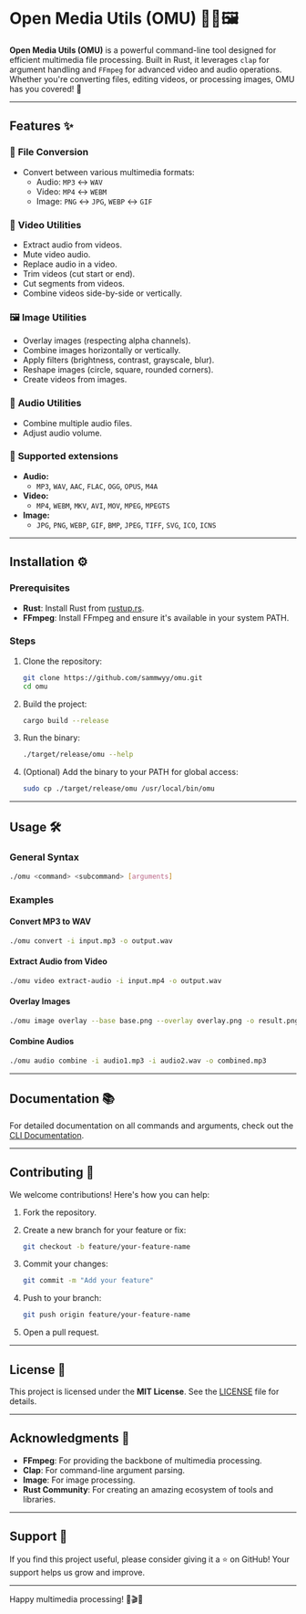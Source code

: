 # Open Media Utils (OMU) 🎥🎵🖼️

**Open Media Utils (OMU)** is a powerful command-line tool designed for efficient multimedia file processing. Built in Rust, it leverages `clap` for argument handling and `FFmpeg` for advanced video and audio operations. Whether you're converting files, editing videos, or processing images, OMU has you covered! 🚀

---

## Features ✨

### 🎯 **File Conversion**

- Convert between various multimedia formats:
  - Audio: `MP3` ↔ `WAV`
  - Video: `MP4` ↔ `WEBM`
  - Image: `PNG` ↔ `JPG`, `WEBP` ↔ `GIF`

### 🎥 **Video Utilities**

- Extract audio from videos.
- Mute video audio.
- Replace audio in a video.
- Trim videos (cut start or end).
- Cut segments from videos.
- Combine videos side-by-side or vertically.

### 🖼️ **Image Utilities**

- Overlay images (respecting alpha channels).
- Combine images horizontally or vertically.
- Apply filters (brightness, contrast, grayscale, blur).
- Reshape images (circle, square, rounded corners).
- Create videos from images.

### 🎵 **Audio Utilities**

- Combine multiple audio files.
- Adjust audio volume.

### 📁 **Supported extensions**

- **Audio:**
  - `MP3`, `WAV`, `AAC`, `FLAC`, `OGG`, `OPUS`, `M4A`
- **Video:**
  - `MP4`, `WEBM`, `MKV`, `AVI`, `MOV`, `MPEG`, `MPEGTS`
- **Image:**
  - `JPG`, `PNG`, `WEBP`, `GIF`, `BMP`, `JPEG`, `TIFF`, `SVG`, `ICO`, `ICNS`

---

## Installation ⚙️

### Prerequisites

- **Rust**: Install Rust from [rustup.rs](https://rustup.rs/).
- **FFmpeg**: Install FFmpeg and ensure it's available in your system PATH.

### Steps

1. Clone the repository:

   ```bash
   git clone https://github.com/sammwyy/omu.git
   cd omu
   ```

2. Build the project:

   ```bash
   cargo build --release
   ```

3. Run the binary:

   ```bash
   ./target/release/omu --help
   ```

4. (Optional) Add the binary to your PATH for global access:

   ```bash
   sudo cp ./target/release/omu /usr/local/bin/omu
   ```

---

## Usage 🛠️

### General Syntax

```bash
./omu <command> <subcommand> [arguments]
```

### Examples

#### Convert MP3 to WAV

```bash
./omu convert -i input.mp3 -o output.wav
```

#### Extract Audio from Video

```bash
./omu video extract-audio -i input.mp4 -o output.wav
```

#### Overlay Images

```bash
./omu image overlay --base base.png --overlay overlay.png -o result.png --x 50 --y 50
```

#### Combine Audios

```bash
./omu audio combine -i audio1.mp3 -i audio2.wav -o combined.mp3
```

---

## Documentation 📚

For detailed documentation on all commands and arguments, check out the [CLI Documentation](./docs/cli.md).

---

## Contributing 🤝

We welcome contributions! Here's how you can help:

1. Fork the repository.
2. Create a new branch for your feature or fix:

   ```bash
   git checkout -b feature/your-feature-name
   ```

3. Commit your changes:

   ```bash
   git commit -m "Add your feature"
   ```

4. Push to your branch:

   ```bash
   git push origin feature/your-feature-name
   ```

5. Open a pull request.

---

## License 📜

This project is licensed under the **MIT License**. See the [LICENSE](LICENSE) file for details.

---

## Acknowledgments 🙏

- **FFmpeg**: For providing the backbone of multimedia processing.
- **Clap**: For command-line argument parsing.
- **Image**: For image processing.
- **Rust Community**: For creating an amazing ecosystem of tools and libraries.

---

## Support 💖

If you find this project useful, please consider giving it a ⭐️ on GitHub! Your support helps us grow and improve.

---

Happy multimedia processing! 🎉🎬🎶

